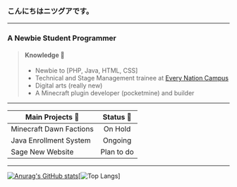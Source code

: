 
### こんにちはニツグアです。
---
### A Newbie Student Programmer

> #### Knowledge :pencil:
> - Newbie to [PHP, Java, HTML, CSS]
>  - Technical and Stage Management trainee at [Every Nation Campus](https://www.facebook.com/ENCampusBatangas)
>  - Digital arts (really new)
> - A Minecraft plugin developer (pocketmine) and builder
---

| Main Projects :open_file_folder:   |     Status :date:      |
|----------|:-------------:|
| Minecraft Dawn Factions |  On Hold |
| Java Enrollment System |    Ongoing   |
| Sage New Website | Plan to do |
---
[![Anurag's GitHub stats](https://github-readme-stats.vercel.app/api?username=Nitsuguaaa)](https://github.com/anuraghazra/github-readme-stats)[![Top Langs](https://github-readme-stats.vercel.app/api/top-langs/?username=Nitsuguaaa)]

<!---
Nitsuguaaa/Nitsuguaaa is a ✨ special ✨ repository because its `README.md` (this file) appears on your GitHub profile.
You can click the Preview link to take a look at your changes.
--->

